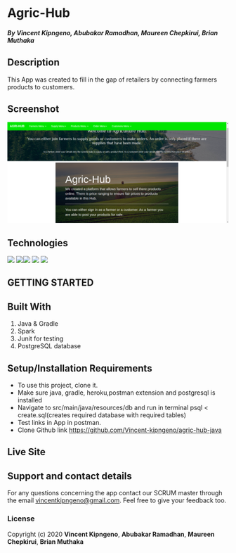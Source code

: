 # Agric-Hub
##### By Vincent Kipngeno, Abubakar Ramadhan, Maureen Chepkirui, Brian Muthaka

## Description
This App was created to fill in the gap of retailers by connecting farmers products to customers.

## Screenshot

![](proj.png)

## Technologies

![](https://forthebadge.com/images/badges/powered-by-electricity.svg) ![](https://forthebadge.com/images/badges/uses-html.svg)![](https://forthebadge.com/images/badges/made-with-java.svg) ![](https://forthebadge.com/images/badges/uses-css.svg) ![](https://forthebadge.com/images/badges/uses-git.svg)

## GETTING STARTED

## Built With
1. Java & Gradle
2. Spark
3. Junit for testing
4. PostgreSQL database

## Setup/Installation Requirements
* To use this project, clone it.
* Make sure java, gradle, heroku,postman extension and postgresql is installed
* Navigate to src/main/java/resources/db and run in terminal psql < create.sql(creates required database with required tables)
* Test links in App in postman.
* Clone Github link https://github.com/Vincent-kipngeno/agric-hub-java

## Live Site

## Support and contact details
For any questions concerning the app contact our SCRUM master through the email vincentkipngeno@gmail.com. 
Feel free to give your feedback too.

### License


Copyright (c) 2020 **Vincent Kipngeno**,
**Abubakar Ramadhan**, **Maureen Chepkirui**, **Brian Muthaka**